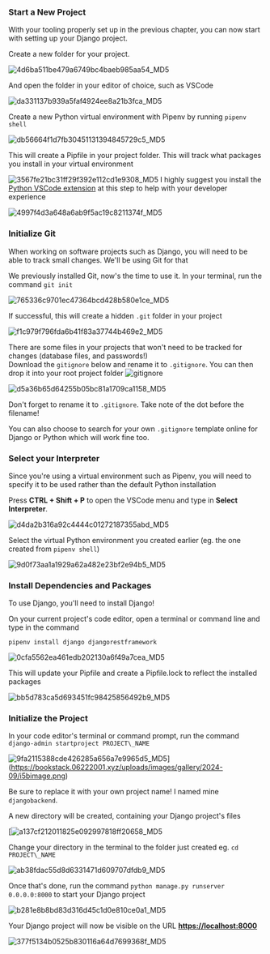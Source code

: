 ### Start a New Project

With your tooling properly set up in the previous chapter, you can now start with setting up your Django project.

Create a new folder for your project.

![4d6ba511be479a6749bc4baeb985aa54_MD5](_resources/2%20-%20Initialize%20your%20First%20Project/4d6ba511be479a6749bc4baeb985aa54_MD5.jpg)

And open the folder in your editor of choice, such as VSCode

![da331137b939a5faf4924ee8a21b3fca_MD5](_resources/2%20-%20Initialize%20your%20First%20Project/da331137b939a5faf4924ee8a21b3fca_MD5.jpg)

Create a new Python virtual environment with Pipenv by running `pipenv shell`

![db56664f1d7fb30451131394845729c5_MD5](_resources/2%20-%20Initialize%20your%20First%20Project/db56664f1d7fb30451131394845729c5_MD5.jpg)

This will create a Pipfile in your project folder. This will track what packages you install in your virtual environment

![3567fe21bc31ff29f392e112cd1e9308_MD5](_resources/2%20-%20Initialize%20your%20First%20Project/3567fe21bc31ff29f392e112cd1e9308_MD5.jpg)
I highly suggest you install the [Python VSCode extension](https://marketplace.visualstudio.com/items?itemName=ms-python.python) at this step to help with your developer experience

![4997f4d3a648a6ab9f5ac19c8211374f_MD5](_resources/2%20-%20Initialize%20your%20First%20Project/4997f4d3a648a6ab9f5ac19c8211374f_MD5.jpg)
### Initialize Git

When working on software projects such as Django, you will need to be able to track small changes. We'll be using Git for that

We previously installed Git, now's the time to use it. In your terminal, run the command `git init`

![765336c9701ec47364bcd428b580e1ce_MD5](_resources/2%20-%20Initialize%20your%20First%20Project/765336c9701ec47364bcd428b580e1ce_MD5.jpg)

If successful, this will create a hidden `.git` folder in your project

![f1c979f796fda6b41f83a37744b469e2_MD5](_resources/2%20-%20Initialize%20your%20First%20Project/f1c979f796fda6b41f83a37744b469e2_MD5.jpg)

There are some files in your projects that won't need to be tracked for changes (database files, and passwords!)
\
Download the `gitignore` below and rename it to `.gitignore`. You can then drop it into your root project folder
![gitignore](_resources/2%20-%20Initialize%20your%20First%20Project/gitignore)


![d5a36b65d64255b05bc81a1709ca1158_MD5](_resources/2%20-%20Initialize%20your%20First%20Project/d5a36b65d64255b05bc81a1709ca1158_MD5.jpg)

Don't forget to rename it to `.gitignore`. Take note of the dot before the filename!

You can also choose to search for your own `.gitignore` template online for Django or Python which will work fine too.

### Select your Interpreter

Since you're using a virtual environment such as Pipenv, you will need to specify it to be used rather than the default Python installation

Press **CTRL + Shift + P** to open the VSCode menu and type in **Select Interpreter**.

![d4da2b316a92c4444c01272187355abd_MD5](_resources/2%20-%20Initialize%20your%20First%20Project/d4da2b316a92c4444c01272187355abd_MD5.jpg)

Select the virtual Python environment you created earlier (eg. the one created from `pipenv shell`)

![9d0f73aa1a1929a62a482e23bf2e94b5_MD5](_resources/2%20-%20Initialize%20your%20First%20Project/9d0f73aa1a1929a62a482e23bf2e94b5_MD5.jpg)

### Install Dependencies and Packages

To use Django, you'll need to install Django!

On your current project's code editor, open a terminal or command line and type in the command

`pipenv install django djangorestframework`

![0cfa5562ea461edb202130a6f49a7cea_MD5](_resources/2%20-%20Initialize%20your%20First%20Project/0cfa5562ea461edb202130a6f49a7cea_MD5.jpg)

This will update your Pipfile and create a Pipfile.lock to reflect the installed packages

![bb5d783ca5d693451fc98425856492b9_MD5](_resources/2%20-%20Initialize%20your%20First%20Project/bb5d783ca5d693451fc98425856492b9_MD5.jpg)
### Initialize the Project

In your code editor's terminal or command prompt, run the command 
`django-admin startproject PROJECT\_NAME`

![9fa2115388cde426285a656a7e9965d5_MD5](_resources/2%20-%20Initialize%20your%20First%20Project/9fa2115388cde426285a656a7e9965d5_MD5.jpg)](https://bookstack.06222001.xyz/uploads/images/gallery/2024-09/i5bimage.png)

Be sure to replace it with your own project name! I named mine `djangobackend`.

A new directory will be created, containing your Django project's files

[![a137cf212011825e092997818ff20658_MD5](_resources/2%20-%20Initialize%20your%20First%20Project/a137cf212011825e092997818ff20658_MD5.jpg)

Change your directory in the terminal to the folder just created eg. `cd PROJECT\_NAME`

![ab38fdac55d8d6331471d609707dfdb9_MD5](_resources/2%20-%20Initialize%20your%20First%20Project/ab38fdac55d8d6331471d609707dfdb9_MD5.jpg)

Once that's done, run the command `python manage.py runserver 0.0.0.0:8000` to start your Django project

![b281e8b8bd83d316d45c1d0e810ce0a1_MD5](_resources/2%20-%20Initialize%20your%20First%20Project/b281e8b8bd83d316d45c1d0e810ce0a1_MD5.jpg)

Your Django project will now be visible on the URL **[https://localhost:8000](https://localhost:8000)**

![377f5134b0525b830116a64d7699368f_MD5](_resources/2%20-%20Initialize%20your%20First%20Project/377f5134b0525b830116a64d7699368f_MD5.jpg)